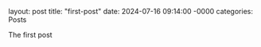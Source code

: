 layout: post
title: "first-post"
date: 2024-07-16 09:14:00 -0000
categories: Posts


The first post

